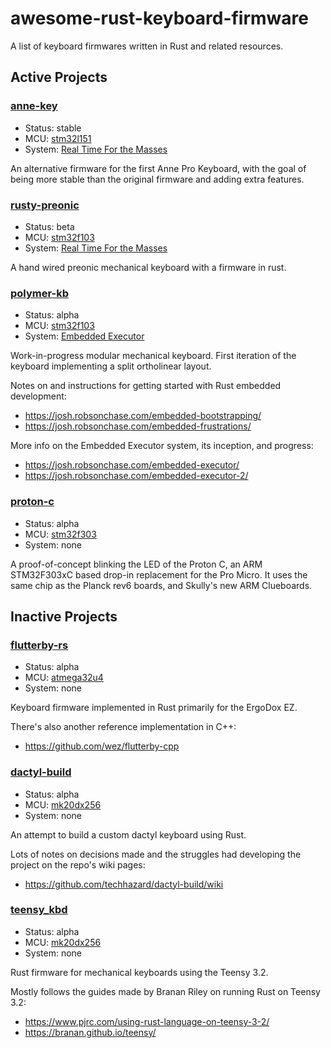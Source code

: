 # awesome-rust-keyboard-firmware

A list of keyboard firmwares written in Rust and related resources.

## Active Projects

### [anne-key][]

[anne-key]: https://github.com/ah-/anne-key

*   Status: stable
*   MCU: [stm32l151][]
*   System: [Real Time For the Masses][]

An alternative firmware for the first Anne Pro Keyboard, with the goal of being
more stable than the original firmware and adding extra features.

### [rusty-preonic][]

[rusty-preonic]: https://github.com/TeXitoi/rusty-preonic

*   Status: beta
*   MCU: [stm32f103][]
*   System: [Real Time For the Masses][]

A hand wired preonic mechanical keyboard with a firmware in rust.

### [polymer-kb][]

[polymer-kb]: https://gitlab.com/polymer-kb/polymer

*   Status: alpha
*   MCU: [stm32f103][]
*   System: [Embedded Executor][]

Work-in-progress modular mechanical keyboard. First iteration of the keyboard
implementing a split ortholinear layout.

Notes on and instructions for getting started with Rust embedded development:

*   <https://josh.robsonchase.com/embedded-bootstrapping/>
*   <https://josh.robsonchase.com/embedded-frustrations/>

More info on the Embedded Executor system, its inception, and progress:

*   <https://josh.robsonchase.com/embedded-executor/>
*   <https://josh.robsonchase.com/embedded-executor-2/>

### [proton-c][]

[proton-c]: https://github.com/dfrankland/proton-c

*   Status: alpha
*   MCU: [stm32f303][]
*   System: none

A proof-of-concept blinking the LED of the Proton C, an ARM STM32F303xC based
drop-in replacement for the Pro Micro. It uses the same chip as the Planck rev6
boards, and Skully's new ARM Clueboards.

## Inactive Projects

### [flutterby-rs][]

[flutterby-rs]: https://github.com/wez/flutterby-rs

*   Status: alpha
*   MCU: [atmega32u4][]
*   System: none

Keyboard firmware implemented in Rust primarily for the ErgoDox EZ.

There's also another reference implementation in C++:

*   <https://github.com/wez/flutterby-cpp>

### [dactyl-build][]

[dactyl-build]: https://github.com/techhazard/dactyl-build

*   Status: alpha
*   MCU: [mk20dx256][]
*   System: none

An attempt to build a custom dactyl keyboard using Rust.

Lots of notes on decisions made and the struggles had developing the project on
the repo's wiki pages:

*   <https://github.com/techhazard/dactyl-build/wiki>

### [teensy_kbd][]

[teensy_kbd]: https://github.com/IsaacWoods/teensy_kbd

*   Status: alpha
*   MCU: [mk20dx256][]
*   System: none

Rust firmware for mechanical keyboards using the Teensy 3.2.

Mostly follows the guides made by Branan Riley on running Rust on Teensy 3.2:

*   <https://www.pjrc.com/using-rust-language-on-teensy-3-2/>
*   <https://branan.github.io/teensy/>

[Real Time For the Masses]: https://github.com/japaric/cortex-m-rtfm
[Embedded Executor]: https://gitlab.com/polymer-kb/firmware/embedded-executor

[stm32l151]: https://www.st.com/content/ccc/resource/technical/document/reference_manual/cc/f9/93/b2/f0/82/42/57/CD00240193.pdf/files/CD00240193.pdf/jcr:content/translations/en.CD00240193.pdf
[stm32f103]: https://www.st.com/resource/en/reference_manual/cd00171190.pdf
[stm32f303]: https://www.st.com/resource/en/reference_manual/dm00043574.pdf
[atmega32u4]: http://ww1.microchip.com/downloads/en/devicedoc/atmel-7766-8-bit-avr-atmega16u4-32u4_datasheet.pdf
[mk20dx256]: https://www.nxp.com/docs/en/reference-manual/K20P64M72SF1RM.pdf
